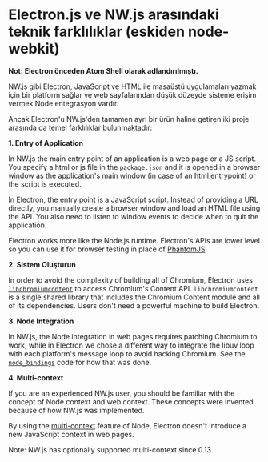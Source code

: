 # Electron.js ve NW.js arasındaki teknik farklılıklar (eskiden node-webkit)

**Not: Electron önceden Atom Shell olarak adlandırılmıştı.**

NW.js gibi Electron, JavaScript ve HTML ile masaüstü uygulamaları yazmak için bir platform sağlar ve web sayfalarından düşük düzeyde sisteme erişim vermek Node entegrasyon vardır.

Ancak Electron'u NW.js'den tamamen ayrı bir ürün haline getiren iki proje arasında da temel farklılıklar bulunmaktadır:

**1. Entry of Application**

In NW.js the main entry point of an application is a web page or a JS script. You specify a html or js file in the `package.json` and it is opened in a browser window as the application's main window (in case of an html entrypoint) or the script is executed.

In Electron, the entry point is a JavaScript script. Instead of providing a URL directly, you manually create a browser window and load an HTML file using the API. You also need to listen to window events to decide when to quit the application.

Electron works more like the Node.js runtime. Electron's APIs are lower level so you can use it for browser testing in place of [PhantomJS](http://phantomjs.org/).

**2. Sistem Oluşturun**

In order to avoid the complexity of building all of Chromium, Electron uses [`libchromiumcontent`](https://github.com/electron/libchromiumcontent) to access Chromium's Content API. `libchromiumcontent` is a single shared library that includes the Chromium Content module and all of its dependencies. Users don't need a powerful machine to build Electron.

**3. Node Integration**

In NW.js, the Node integration in web pages requires patching Chromium to work, while in Electron we chose a different way to integrate the libuv loop with each platform's message loop to avoid hacking Chromium. See the [`node_bindings`](https://github.com/electron/electron/tree/master/atom/common) code for how that was done.

**4. Multi-context**

If you are an experienced NW.js user, you should be familiar with the concept of Node context and web context. These concepts were invented because of how NW.js was implemented.

By using the [multi-context](https://github.com/nodejs/node-v0.x-archive/commit/756b622) feature of Node, Electron doesn't introduce a new JavaScript context in web pages.

Note: NW.js has optionally supported multi-context since 0.13.